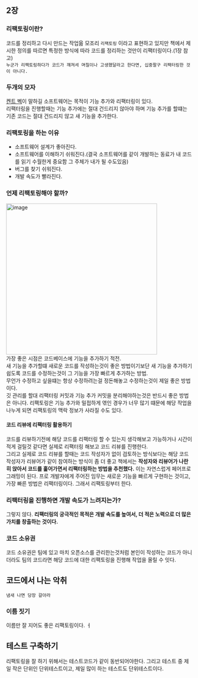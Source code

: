 ## 2장
### 리팩토링이란?
코드를 정리하고 다시 만드는 작업읆 모조리 ``리팩토링`` 이라고 표현하고 있지만 책에서 제시한 정의를 따르면 특정한 방식에 따라 코드를 정리하는 것만이 리팩터링이다.(1장 참고) <br>
``누군가 리팩토링하다가 코드가 꺠져셔 며칠이나 고생했달라고 한다면, 십중팔구 리팩터링한 것이 아니다.`` <br>

### 두개의 모자
[켄트 벡](https://ko.wikipedia.org/wiki/%EC%BC%84%ED%8A%B8_%EB%B2%A1)이 말하길 소프트웨어는 목적이 기능 추가와 리팩터링이 있다.
<br>
리팩터링을 진행할때는 기능 추가에는 절대 건드리지 않아야 하며 기능 추가를 할떄는 기존 코드는 절대 건드리지 않고 새 기능을 추가한다.

### 리팩토링을 하는 이유
- 소프트웨어 설계가 좋아진다.
- 소프트웨어를 이해하기 쉬워진다.(결국 소프트웨어를 같이 개발하는 동료가 내 코드를 읽기 수월한게 중요함 그 주체가 내가 될 수도있음)
- 버그를 찾기 쉬워진다.
- 개발 속도가 빨라진다.

### 언제 리팩토링해야 할까?
<img width="408" alt="image" src="https://github.com/FrontendStudySeoul/RefactoringV2/assets/103626175/096b7a70-9da6-4a85-a222-cbfd98fbfeae">
<br>
가장 좋은 시점은 코드베이스에 기능을 추가하기 적전.
<br>
새 기능을 추가할떄 새로운 코드를 작성하는것이 좋은 방법이기보단 새 기능을 추가하기 쉽도록 코드를 수정하는것이 그 기능을 가장 빠르게 추가하는 방법.
<br>
무언가 수정하고 싶을떄는 항상 수정하려는걸 정돈해놓고 수정하는것이 제일 좋은 방법이다.
<br>
깃 관리를 할대 리팩터링 커밋과 기능 추가 커밋을 분리해야하는것은 반드시 좋은 방법은 아니다. 리팩토링은 기능 추가와 밀접하게 엮인 경우가 너무 많기 떄문에 해당 작업을 나누게 되면 리팩토링의 맥락 정보가 사라질 수도 있다.

#### 코드 리뷰에 리팩터링 활용하기
코드를 리뷰하기전에 해당 코드를 리팩터링 할 수 있는지 생각해보고 가능하거나 시간이 적게 걸릴것 같다면 실제로 리팩터링 해보고 코드 리뷰를 진행한다.
<br>
그리고 실제로 코드 리뷰를 할때는 코드 작성자가 없이 검토하는 방식보다는 해당 코드 작성자가 리뷰어가 같이 참여하는 방식이 좀 더 좋고 책에서는 **작성자와 리뷰어가 나란히 앉아서 코드를 훑어가면서 리팩터링하는 방법을 추천했다.**
이는 자연스럽게 페어프로그래밍이 된다.
프로 개발자에게 주어진 임무는 새로운 기능을 빠르게 구현하는 것이고, 가장 빠른 방법은 리팩터링이다. 그래서 리팩토링부터 한다.

### 리팩터링을 진행하면 개발 속도가 느려지는가?
그렇지 않다. **리팩터링의 궁극적인 목적은 개발 속도를 높여서, 더 적은 노력으로 더 많은 가치를 창출하는 것이다.**

### 코드 소유권
코드 소유권은 팀에 있고 마치 오픈소스를 관리한는것처럼 본인이 작성하는 코드가 아니더라도 팀의 코드라면 해당 코드에 대한 리팩토링을 진행해 작업을 올릴 수 잇다.


## 코드에서 나는 악취
``냄새 나면 당장 갈아라``
### 이름 짓기
이름만 잘 지어도 좋은 리팩토링이다.   ㅓ

## 테스트 구축하기
리팩토링을 잘 하기 위해서는 테스트코드가 같이 동반되어야한다. 그리고 테스트 중 제일 작은 단위인 단위테스트이고, 제일 많이 하는 테스트도 단위테스트이다.
